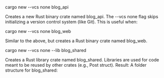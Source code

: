 
cargo new --vcs none blog_api

Creates a new Rust binary crate named blog_api.
The --vcs none flag skips initializing a version control system (like Git). This is useful when:



cargo new --vcs none blog_web

Similar to the above, but creates a Rust binary crate named blog_web.



cargo new --vcs none --lib blog_shared

Creates a Rust library crate named blog_shared.
Libraries are used for code meant to be reused by other crates (e.g., Post struct).
Result: A folder structure for blog_shared:


